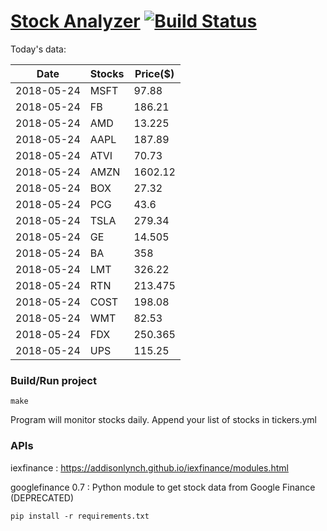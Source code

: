 # [Stock Analyzer](https://ogoyal.github.io/StockAnalyzer/) [![Build Status](https://travis-ci.org/ogoyal/StockAnalyzer.svg?branch=master)](https://travis-ci.org/ogoyal/StockAnalyzer)

Today's data:

| Date| Stocks| Price($) | 
| --- | --- | ---  | 
| 2018-05-24| MSFT| 97.88 | 
| 2018-05-24| FB| 186.21 | 
| 2018-05-24| AMD| 13.225 | 
| 2018-05-24| AAPL| 187.89 | 
| 2018-05-24| ATVI| 70.73 | 
| 2018-05-24| AMZN| 1602.12 | 
| 2018-05-24| BOX| 27.32 | 
| 2018-05-24| PCG| 43.6 | 
| 2018-05-24| TSLA| 279.34 | 
| 2018-05-24| GE| 14.505 | 
| 2018-05-24| BA| 358 | 
| 2018-05-24| LMT| 326.22 | 
| 2018-05-24| RTN| 213.475 | 
| 2018-05-24| COST| 198.08 | 
| 2018-05-24| WMT| 82.53 | 
| 2018-05-24| FDX| 250.365 | 
| 2018-05-24| UPS| 115.25 | 

### Build/Run project

```
make
```

Program will monitor stocks daily. Append your list of stocks in tickers.yml

### APIs
iexfinance : https://addisonlynch.github.io/iexfinance/modules.html

googlefinance 0.7 : Python module to get stock data from Google Finance (DEPRECATED)

```
pip install -r requirements.txt
```
